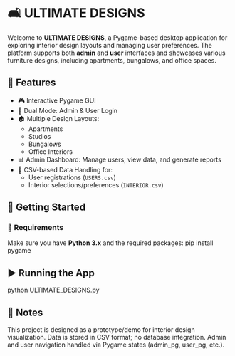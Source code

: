 # 🛋️ ULTIMATE DESIGNS
Welcome to **ULTIMATE DESIGNS**, a Pygame-based desktop application for exploring interior design layouts and managing user preferences. The platform supports both **admin** and **user** interfaces and showcases various furniture designs, including apartments, bungalows, and office spaces.

## 📌 Features
- 🎮 Interactive Pygame GUI
- 👥 Dual Mode: Admin & User Login
- 🏠 Multiple Design Layouts:
  - Apartments
  - Studios
  - Bungalows
  - Office Interiors
- 📊 Admin Dashboard: Manage users, view data, and generate reports
- 💾 CSV-based Data Handling for:
  - User registrations (`USERS.csv`)
  - Interior selections/preferences (`INTERIOR.csv`)

## 🚀 Getting Started

### 🔧 Requirements
Make sure you have **Python 3.x** and the required packages:
pip install pygame

## ▶️ Running the App
python ULTIMATE_DESIGNS.py

## 📌 Notes
This project is designed as a prototype/demo for interior design visualization.
Data is stored in CSV format; no database integration.
Admin and user navigation handled via Pygame states (admin_pg, user_pg, etc.).
